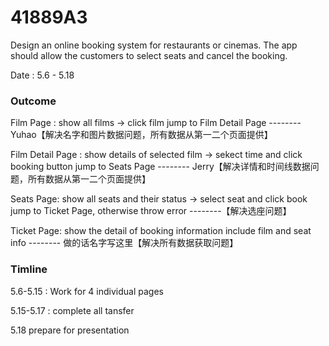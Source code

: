 # 41889A3
Design an online booking system for restaurants or cinemas. The app should allow the customers to select seats and cancel the booking.



Date : 5.6 - 5.18

### Outcome

Film Page : show all films -> click film jump to Film Detail Page   -------- Yuhao【解决名字和图片数据问题，所有数据从第一二个页面提供】

Film Detail Page : show details of selected film -> sekect time and click booking button jump to Seats Page   -------- Jerry【解决详情和时间线数据问题，所有数据从第一二个页面提供】

Seats Page: show all seats and their status -> select seat and click book jump to Ticket Page, otherwise throw error   --------【解决选座问题】

Ticket Page: show the detail of booking information include film and seat info   -------- 做的话名字写这里【解决所有数据获取问题】



### Timline

5.6-5.15 : Work for 4 individual pages

5.15-5.17 : complete all tansfer

5.18 prepare for presentation
